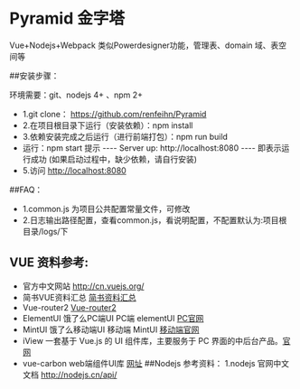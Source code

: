 Pyramid 金字塔
===
Vue+Nodejs+Webpack  类似Powerdesigner功能，管理表、domain 域、表空间等


##安装步骤：

环境需要：git、nodejs 4+ 、npm 2+
+ 1.git clone： https://github.com/renfeihn/Pyramid
+ 2.在项目根目录下运行（安装依赖）：npm install
+ 3.依赖安装完成之后运行（进行前端打包）：npm run build
+ 运行：npm start  提示 ---- Server up: http://localhost:8080 ---- 即表示运行成功
(如果启动过程中，缺少依赖，请自行安装)
+ 5.访问 [http://localhost:8080](http://localhost:8080)

##FAQ：
+ 1.common.js 为项目公共配置常量文件，可修改
+ 2.日志输出路径配置，查看common.js，看说明配置，不配置默认为:项目根目录/logs/下

## VUE 资料参考:
+ 官方中文网站
http://cn.vuejs.org/
+ 简书VUE资料汇总
[简书资料汇总](http://www.jianshu.com/p/afd8e1db7d9b)
+ Vue-router2
[Vue-router2](http://router.vuejs.org/zh-cn/index.html)
+ ElementUI 饿了么PC端UI
PC端 elementUI  [PC官网](http://element.eleme.io)
+ MintUI 饿了么移动端UI
移动端 MintUI [移动端官网](http://mint-ui.github.io)
+ iView 
一套基于 Vue.js 的 UI 组件库，主要服务于 PC 界面的中后台产品。[官网](https://www.iviewui.com/components/layout)
+ vue-carbon
web端组件UI库  [网址](https://myronliu347.github.io/vue-carbon)
##Nodejs 参考资料：
1.nodejs 官网中文文档 http://nodejs.cn/api/

